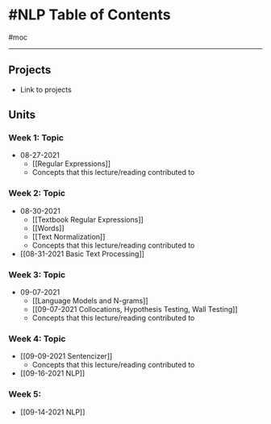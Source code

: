 # #NLP Table of Contents
#moc 

---

## Projects
- Link to projects


## Units
### Week 1: Topic
- 08-27-2021
	- [[Regular Expressions]]
	- Concepts that this lecture/reading contributed to

### Week 2: Topic
- 08-30-2021
	- [[Textbook Regular Expressions]]
	- [[Words]]
	- [[Text Normalization]]
	- Concepts that this lecture/reading contributed to
- [[08-31-2021 Basic Text Processing]]

### Week 3: Topic
- 09-07-2021
	- [[Language Models and N-grams]]
	- [[09-07-2021 Collocations, Hypothesis Testing, Wall Testing]]
	- Concepts that this lecture/reading contributed to

### Week 4: Topic
- [[09-09-2021 Sentencizer]]
	- Concepts that this lecture/reading contributed to
- [[09-16-2021 NLP]]

### Week 5:
- [[09-14-2021 NLP]]
